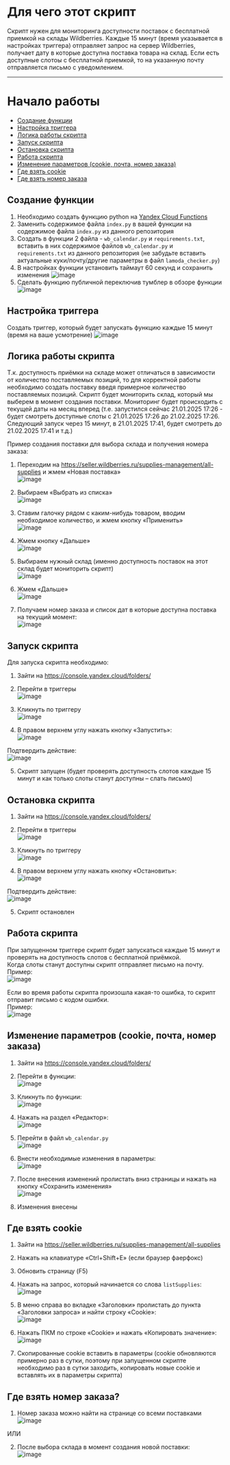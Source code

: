 # Для чего этот скрипт

Скрипт нужен для мониторинга доступности поставок с бесплатной приемкой на склады Wildberries. Каждые 15 минут (время указывается в настройках триггера) отправляет запрос на сервер Wildberries, получает дату в которые доступна поставка товара на склад. Если есть доступные слотоы с бесплатной приемкой, то на указанную почту отправляется письмо с уведомлением.

___

# Начало работы

* [Создание функции](#создание-функции)
* [Настройка триггера](#настройка-триггера)
* [Логика работы скрипта](#логика-работы-скрипта)
* [Запуск скрипта](#запуск-скрипта)
* [Остановка скрипта](#остановка-скрипта)
* [Работа скрипта](#работа-скрипта)
* [Изменение параметров (cookie, почта, номер заказа)](#изменение-параметров-cookie-почта-номер-заказа)
* [Где взять cookie](#где-взять-cookie)
* [Где взять номер заказа](#где-взять-номер-заказа)


## Создание функции

1. Необходимо создать функцию python на [Yandex Cloud Functions](https://console.yandex.cloud/folders) 
2. Заменить содержимое файла `index.py` в вашей функции на содержимое файла `index.py` из данного репозитория
3. Создать в функции 2 файла - `wb_calendar.py` и `requirements.txt`, вставить в них содержимое файлов `wb_calendar.py` и `requirements.txt` из данного репозитория (не забудьте вставить актуальные куки/почту/другие параметры в файл `lamoda_checker.py`)
4. В настройках функции установить таймаут 60 секунд и сохранить изменения
![image](https://github.com/user-attachments/assets/7b72ff96-543e-4886-9ad9-751239dee50f) 
5. Сделать функцию публичной переключив тумблер в обзоре функции
![image](https://github.com/user-attachments/assets/251ebed7-2ee7-4a82-87cb-db9e51597b18)


## Настройка триггера

Создать триггер, который будет запускать функцию каждые 15 минут (время на ваше усмотрение)
![image](https://github.com/user-attachments/assets/84fcbbf3-58c6-4e24-9e97-7a6b8b90fa14)



## Логика работы скрипта

Т.к. доступность приёмки на складе может отличаться в зависимости от количество поставляемых позиций, то для корректной работы необходимо создать поставку введя примерное количество поставляемых позиций. Скрипт будет мониторить склад, который мы выберем в момент создания поставки. Мониторинг будет происходить с текущей даты на месяц вперед (т.е. запустился сейчас 21.01.2025 17:26 - будет смотреть доступные слоты с 21.01.2025 17:26  до 21.02.2025 17:26. Следующий запуск через 15 минут, в 21.01.2025 17:41, будет смотреть до 21.02.2025 17:41 и т.д.)

Пример создания поставки для выбора склада и получения номера заказа:<br>
1.	Переходим на https://seller.wildberries.ru/supplies-management/all-supplies и жмем «Новая поставка»<br>
![image](https://github.com/user-attachments/assets/04d5f426-65e2-47ec-bcb4-b599e4da6b55)

2.	Выбираем «Выбрать из списка»<br>
![image](https://github.com/user-attachments/assets/432cb306-26e3-4115-a954-27852d5fe28c)

3.	Ставим галочку рядом с каким-нибудь товаром, вводим необходимое количество, и жмем кнопку «Применить»<br>
![image](https://github.com/user-attachments/assets/89050e94-6516-4b40-b184-92c21c97ece2)

4.	Жмем кнопку «Дальше»<br>
![image](https://github.com/user-attachments/assets/8e863c74-4b8c-4b43-8332-436e415bf4dd)

5.	Выбираем нужный склад (именно доступность поставок на этот склад будет мониторить скрипт)<br>
![image](https://github.com/user-attachments/assets/ab42fe44-12f2-48d9-b524-ea5b44e2af2f)

6.	Жмем «Дальше»<br>
![image](https://github.com/user-attachments/assets/71103127-5407-4c94-82b8-70222bd2dbef)

7.	Получаем номер заказа и список дат в которые доступна поставка на текущий момент:<br>
![image](https://github.com/user-attachments/assets/3bf995a1-6fe7-4440-a411-1946f2e94fb9)



## Запуск скрипта

Для запуска скрипта необходимо:<br>
1.	Зайти на https://console.yandex.cloud/folders/<br>
2.	Перейти в триггеры<br>
![image](https://github.com/user-attachments/assets/cf6dfbfe-1c27-4c67-b12b-1e3ca3b399fe)

3.	Кликнуть по триггеру<br>
![image](https://github.com/user-attachments/assets/47aba2d4-d174-4268-a4be-41e963a3876d)

4.	В правом верхнем углу нажать кнопку «Запустить»:<br>
![image](https://github.com/user-attachments/assets/e3190b37-10a5-406a-8d66-f213580ad39c)

Подтвердить действие:<br>
![image](https://github.com/user-attachments/assets/4282d3ba-5b60-4bb1-846c-704a2e29b575)

5.	Скрипт запущен (будет проверять доступность слотов каждые 15 минут и как только слоты станут доступны – слать письмо)

## Остановка скрипта

1.	Зайти на https://console.yandex.cloud/folders/<br>
2.	Перейти в триггеры<br>
![image](https://github.com/user-attachments/assets/b04f8ca5-f234-4621-a58a-dd24c3e5cb99)

3.	Кликнуть по триггеру<br>
![image](https://github.com/user-attachments/assets/a741cbb4-df95-4918-9c05-0220aef5323b)

4.	В правом верхнем углу нажать кнопку «Остановить»:<br>
![image](https://github.com/user-attachments/assets/4dea952c-4c04-4709-89f0-7cf4d1113139)

Подтвердить действие:<br>
![image](https://github.com/user-attachments/assets/c910249d-43c6-41ec-9970-5f861cc95b60)

5.	Скрипт остановлен

## Работа скрипта

При запущенном триггере скрипт будет запускаться каждые 15 минут и проверять на доступность слотов с бесплатной приёмкой.<br>
Когда слоты станут доступны скрипт отправляет письмо на почту.<br>
Пример: <br>
![image](https://github.com/user-attachments/assets/f8ea0737-4175-4699-8165-31c40eb9e427)

Если во время работы скрипта произошла какая-то ошибка, то скрипт отправит письмо с кодом ошибки.<br>
Пример:<br>
![image](https://github.com/user-attachments/assets/23778810-32ce-4827-b444-9b2af54d6019)



## Изменение параметров (cookie, почта, номер заказа)

1.	Зайти на https://console.yandex.cloud/folders/<br>
2.	Перейти в функции:<br>
![image](https://github.com/user-attachments/assets/acb876e3-b79a-403e-91de-18a09c311eec)

3.	Кликнуть по функции:<br>
![image](https://github.com/user-attachments/assets/5df0717d-1c6d-471d-81cf-d5922603db6b)

4.	Нажать на раздел «Редактор»:<br>
![image](https://github.com/user-attachments/assets/3fd72e22-cd34-43a0-8991-9696f0d30fe3)

5.	Перейти в файл `wb_calendar.py`<br>
![image](https://github.com/user-attachments/assets/2f44735e-e77d-4fff-9a91-6b2ed0ec43ce)

6.	Внести необходимые изменения в параметры:<br>
![image](https://github.com/user-attachments/assets/70f375c8-c48f-4175-8455-5698c39a9930)

7.	После внесения изменений пролистать вниз страницы и нажать на кнопку «Сохранить изменения»<br>
![image](https://github.com/user-attachments/assets/a3b478a1-4fad-43fd-a73c-cee4685b5d87)

8.	Изменения внесены

## Где взять cookie

1.	Зайти на https://seller.wildberries.ru/supplies-management/all-supplies <br>
2.	Нажать на клавиатуре «Ctrl+Shift+E» (если браузер фаерфокс)<br>
3.	Обновить страницу (F5)<br>
4.	Нажать на запрос, который начинается со слова `listSupplies`:<br>
![image](https://github.com/user-attachments/assets/4bd4fffb-c330-4796-b225-fcba648805cc)

5.	В меню справа во вкладке «Заголовки» пролистать до пункта «Заголовки запроса» и найти строку «Cookie»:<br>
![image](https://github.com/user-attachments/assets/329ff5b1-3635-4af5-97e6-4b3b51b65495)

6.	Нажать ПКМ по строке «Cookie» и нажать «Копировать значение»:<br>
![image](https://github.com/user-attachments/assets/dc37c6ce-e137-432e-98e3-a8648eff6a56)

7.	Скопированные cookie вставить в параметры (cookie обновляются примерно раз в сутки, поэтому при запущенном скрипте необходимо раз в сутки заходить, копировать новые cookie и вставлять их в параметры скрипта)

## Где взять номер заказа?

1.	Номер заказа можно найти на странице со всеми поставками <br>
![image](https://github.com/user-attachments/assets/b57c2428-e7f7-4ec2-8362-cd803ac0836a)


ИЛИ<br>


2.	После выбора склада в момент создания новой поставки:<br>
![image](https://github.com/user-attachments/assets/9e76ac6b-f568-4740-9d74-8f3f76e43fa1)

